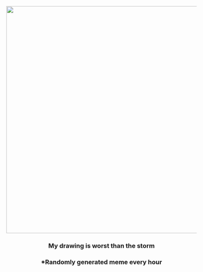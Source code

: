 <p align="center">
        <img src="https://i.redd.it/l6pzpz2w4a1a1.jpg" width="600" height="600">
        </p>
        <h3 align="center">My drawing is worst than the storm</h3>
        <h3 align="center">*Randomly generated meme every hour</h3>
    